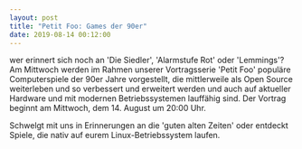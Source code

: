 ```yaml
---
layout: post
title: "Petit Foo: Games der 90er"
date: 2019-08-14 00:12:00
---
```


wer erinnert sich noch an 'Die Siedler', 'Alarmstufe Rot' oder 'Lemmings'? Am Mittwoch werden im Rahmen unserer Vortragsserie 'Petit Foo' populäre Computerspiele der 90er Jahre vorgestellt, die mittlerweile als Open
Source weiterleben und so verbessert und erweitert werden und auch auf aktueller Hardware und mit modernen Betriebssystemen lauffähig sind. Der Vortrag beginnt am Mittwoch, dem 14. August um 20:00 Uhr.

Schwelgt mit uns in Erinnerungen an die 'guten alten Zeiten' oder entdeckt Spiele, die nativ auf eurem
Linux-Betriebssystem laufen.

